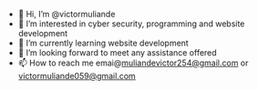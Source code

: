 - 👋 Hi, I’m @victormuliande
- 👀 I’m interested in cyber security, programming and website development 
- 🌱 I’m currently learning website development 
- 💞️ I’m looking forward to meet any assistance offered 
- 📫 How to reach me emai@muliandevictor254@gmail.com or victormuliande059@gmail.com

<!---
victormuliande/victormuliande is a ✨ special ✨ repository because its `README.md` (this file) appears on your GitHub profile.
You can click the Preview link to take a look at your changes.
--->
